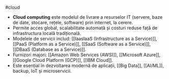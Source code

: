 #cloud 
- **Cloud computing** este modelul de livrare a resurselor IT (servere, baze de date, stocare, rețele, software) prin internet, la cerere.
- Permite acces global, scalabilitate automată și costuri reduse față de infrastructura locală tradițională.
- Modelele de servicii includ: [[IaasIaaS (Infrastructure as a Service)]], [[PaaS (Platform as a Service)]], [[SaaS (Software as a Service)]], [[DBaaS (Database as a Service)]].
- Furnizori majori: [[Amazon Web Services (AWS)]], [[Microsoft Azure]], [[Google Cloud Platform (GCP)]], [[IBM Cloud]].
- Este esențial în dezvoltarea modernă de aplicații, [[Big Data]], [[AI/ML]], backup, IoT și microservicii.

